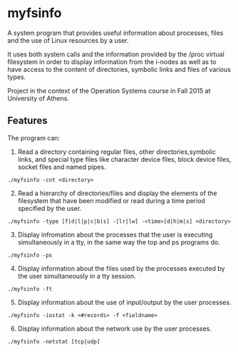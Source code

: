 # myfsinfo
A system program that provides useful information about processes, files and the use of Linux resources by a user. 

It uses both system calls and the information provided by the /proc virtual filesystem in order to display information from the i-nodes as well as to have access to the content of directories, symbolic links and files of various types.

Project in the context of the Operation Systems course in Fall 2015 at University of Athens.

## Features

The program can:

1) Read a directory containing regular files, other directories,symbolic links, and special type files like character
device files, block device files, socket files and named pipes.

```
./myfsinfo -cnt <directory>
```

2) Read a hierarchy of directories/files and display the elements of the filesystem that have been modified or read during a time period specified by the user.

```
./myfsinfo -type [f|d|l|p|c|b|s] -[lr|lw] -<time>[d|h|m|s] <directory>
```

3) Display infromation about the processes that the user is executing simultaneously in a tty, in the same way the top and ps programs do.

```
./myfsinfo -ps
```

4) Display information about the files used by the processes executed by the user simultaneously in a tty session.

```
./myfsinfo -ft
```

5) Display information about the use of input/output by the user processes.

```
./myfsinfo -iostat -k <#records> -f <fieldname>
```

6) Display information about the network use by the user processes.

```
./myfsinfo -netstat [tcp|udp]
```
